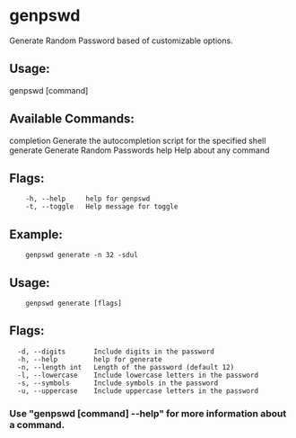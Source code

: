 # genpswd
Generate Random Password based of customizable options.

## Usage:
  genpswd [command]

## Available Commands:
  completion  Generate the autocompletion script for the specified shell
  generate    Generate Random Passwords
  help        Help about any command

## Flags:
        -h, --help     help for genpswd
        -t, --toggle   Help message for toggle

## Example:
        genpswd generate -n 32 -sdul

## Usage:
        genpswd generate [flags]
  
## Flags:
      -d, --digits       Include digits in the password
      -h, --help         help for generate
      -n, --length int   Length of the password (default 12)
      -l, --lowercase    Include lowercase letters in the password
      -s, --symbols      Include symbols in the password
      -u, --uppercase    Include uppercase letters in the password

### Use "genpswd [command] --help" for more information about a command.
